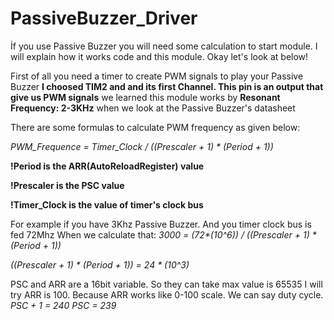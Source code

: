 # PassiveBuzzer_Driver
İf you use Passive Buzzer you will need some calculation to start module. 
I will explain how it works code and this module. Okay let's look at below!

First of all you need a timer to create PWM signals to play your Passive Buzzer
**I choosed TIM2 and and its first Channel. This pin is an output that give us PWM signals**
we learned this module works by **Resonant Frequency: 2-3KHz** when we look at the Passive Buzzer's datasheet 

There are some formulas to calculate PWM frequency as given below:

_PWM_Frequence = Timer_Clock / ((Prescaler + 1) * (Period + 1))_

**!Period is the ARR(AutoReloadRegister) value**

**!Prescaler is the PSC value**

**!Timer_Clock is the value of timer's clock bus**

For example if you have 3Khz Passive Buzzer. And you timer clock bus is fed 72Mhz
When we calculate that:
_3000 = (72*(10^6)) / ((Prescaler + 1) * (Period + 1))_

_((Prescaler + 1) * (Period + 1)) = 24 * (10^3)_

PSC and ARR are a 16bit variable. So they can take max value is 65535
I will try ARR is 100. Because ARR works like 0-100 scale. We can say duty cycle.
_PSC + 1 = 240_
_PSC = 239_


